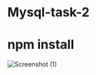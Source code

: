 # Mysql-task-2

# npm install

![Screenshot (1)](https://user-images.githubusercontent.com/110899169/210209604-775826fe-4604-4c68-af7d-4a430e2074c5.png)
